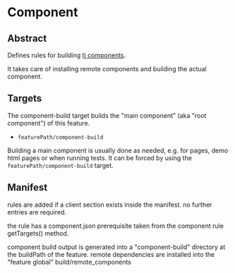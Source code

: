 # Component

## Abstract

Defines rules for building [tj components](http://component.io/).

It takes care of installing remote components and building the actual
component.


## Targets

The component-build target builds the "main component" (aka "root component") of this feature.

- `featurePath/component-build` 

Building a main component is usually done as needed, e.g. for pages, demo html pages or when
running tests. It can be forced by using the `featurePath/component-build`
target.

## Manifest

rules are added if a client section exists inside the manifest. no further entries are required.

the rule has a component.json prerequisite taken from the component rule getTargets() method.

component build output is generated into a "component-build" directory at the buildPath of the feature.
remote dependencies are installed into the "feature global" build/remote_components
